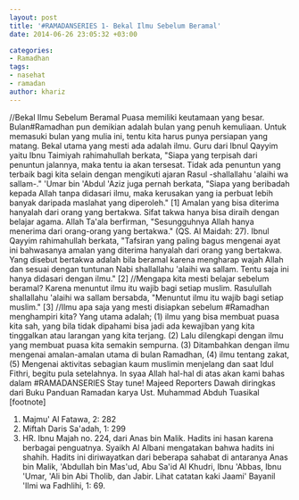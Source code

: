 ```yaml
---
layout: post
title: '#RAMADANSERIES 1- Bekal Ilmu Sebelum Beramal'
date: 2014-06-26 23:05:32 +03:00

categories:
- Ramadhan
tags:
- nasehat
- ramadan
author: khariz
---
```

//Bekal Ilmu Sebelum Beramal
Puasa memiliki keutamaan yang besar. Bulan#Ramadhan pun demikian adalah bulan yang penuh kemuliaan. Untuk memasuki bulan yang mulia ini, tentu kita harus punya persiapan yang matang. Bekal utama yang mesti ada adalah ilmu.
Guru dari Ibnul Qayyim yaitu Ibnu Taimiyah rahimahullah berkata,
"Siapa yang terpisah dari penuntun jalannya, maka tentu ia akan tersesat. Tidak ada penuntun yang terbaik bagi kita selain dengan mengikuti ajaran Rasul -shallallahu 'alaihi wa sallam-."
'Umar bin 'Abdul 'Aziz juga pernah berkata,
"Siapa yang beribadah kepada Allah tanpa didasari ilmu, maka kerusakan yang ia perbuat lebih banyak daripada maslahat yang diperoleh." [1]
Amalan yang bisa diterima hanyalah dari orang yang bertakwa. Sifat takwa hanya bisa diraih dengan belajar agama. Allah Ta'ala berfirman,
"Sesungguhnya Allah hanya menerima dari orang-orang yang bertakwa." (QS. Al Maidah: 27). Ibnul Qayyim rahimahullah berkata, "Tafsiran yang paling bagus mengenai ayat ini bahwasanya amalan yang diterima hanyalah dari orang yang bertakwa. Yang disebut bertakwa adalah bila beramal karena mengharap wajah Allah dan sesuai dengan tuntunan Nabi shallallahu 'alaihi wa sallam. Tentu saja ini hanya didasari dengan ilmu." [2]
//Mengapa kita mesti belajar sebelum beramal?
Karena menuntut ilmu itu wajib bagi setiap muslim. Rasulullah shallallahu 'alaihi wa sallam bersabda, "Menuntut ilmu itu wajib bagi setiap muslim." [3]
//Ilmu apa saja yang mesti disiapkan sebelum #Ramadhan menghampiri kita?
Yang utama adalah;
(1) ilmu yang bisa membuat puasa kita sah, yang bila tidak dipahami bisa jadi ada
kewajiban yang kita tinggalkan atau larangan yang kita terjang.
(2) Lalu dilengkapi dengan ilmu yang membuat puasa kita semakin sempurna.
(3) Ditambahkan dengan ilmu mengenai amalan-amalan utama di bulan Ramadhan,
(4) ilmu tentang zakat,
(5) Mengenai aktivitas sebagian kaum muslimin menjelang dan saat Idul Fithri, begitu pula setelahnya.
In syaa Allah hal-hal di atas akan kami bahas dalam #RAMADANSERIES
Stay tune! Majeed Reporters Dawah
diringkas dari Buku Panduan Ramadan karya Ust. Muhammad Abduh Tuasikal
[footnote]
1. Majmu' Al Fatawa, 2: 282
2. Miftah Daris Sa'adah, 1: 299
3. HR. Ibnu Majah no. 224, dari Anas bin Malik. Hadits ini hasan karena berbagai penguatnya. Syaikh Al Albani mengatakan bahwa hadits ini shahih. Hadits ini diriwayatkan dari beberapa sahabat di antaranya Anas bin Malik, 'Abdullah bin Mas'ud, Abu Sa'id Al Khudri, Ibnu 'Abbas, Ibnu 'Umar, 'Ali bin Abi Tholib, dan Jabir. Lihat catatan kaki Jaami' Bayanil 'Ilmi wa Fadhlihi, 1: 69.
